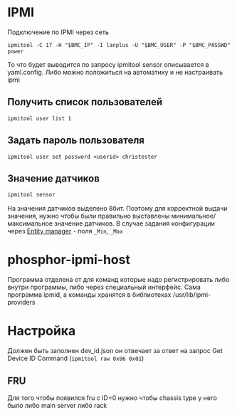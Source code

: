 # IPMI
Подключение по IPMI через сеть
```
ipmitool -C 17 -H "$BMC_IP" -I lanplus -U "$BMC_USER" -P "$BMC_PASSWD" power
```
То что будет выводится по запросу ipmitool sensor описывается в yaml.config. Либо можно положиться на автоматику и не настраивать ipmi

## Получить список пользователей
```
ipmitool user list 1
```

## Задать пароль пользователя
```
ipmitool user set password <userid> christester
```
## Значение датчиков
```sh
ipmitool sensor
```
На значения датчиков выделено 8бит. Поэтому для корректной выдачи значения, нужно чтобы были правильно выставлены минимальное/максимальное значение датчиков. В случае задания конфигурации через [Entity manager](entity-manager) - поля `_Min`, `_Max`
# phosphor-ipmi-host
Программа отделена от для команд которые надо регистрировать либо внутри программы, либо через специальный интерфейс. Сама программа ipmid, а команды хранятся в библиотеках /usr/lib/ipmi-providers
# Настройка
Должен быть заполнен dev_id.json он отвечает за ответ на запрос Get Device ID Command (`ipmitool raw 0x06 0x01`)
## FRU
Для того чтобы появился fru с ID=0 нужно чтобы chassis type у него было либо main server либо rack
